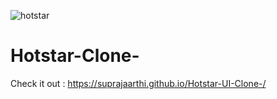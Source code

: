 ![hotstar](https://user-images.githubusercontent.com/51900501/119509145-0150a480-bd8e-11eb-9d74-4aee0176d298.png)
# Hotstar-Clone-
Check it out : 
https://suprajaarthi.github.io/Hotstar-UI-Clone-/
